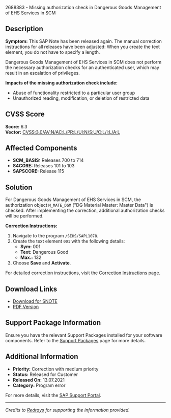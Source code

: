 2688383 - Missing authorization check in Dangerous Goods Management of EHS Services in SCM

## Description
**Symptom:**
This SAP Note has been released again. The manual correction instructions for all releases have been adjusted: When you create the text element, you do not have to specify a length.

Dangerous Goods Management of EHS Services in SCM does not perform the necessary authorization checks for an authenticated user, which may result in an escalation of privileges.

**Impacts of the missing authorization check include:**
- Abuse of functionality restricted to a particular user group
- Unauthorized reading, modification, or deletion of restricted data

## CVSS Score
**Score:** 6.3  
**Vector:** [CVSS:3.0/AV:N/AC:L/PR:L/UI:N/S:U/C:L/I:L/A:L](https://me.sap.com/CVSS:3.0/AV:N/AC:L/PR:L/UI:N/S:U/C:L/I:L/A:L)

## Affected Components
- **SCM_BASIS:** Releases 700 to 714
- **S4CORE:** Releases 101 to 103
- **SAPSCORE:** Release 115

## Solution
For Dangerous Goods Management of EHS Services in SCM, the authorization object `M_MATE_DGM` ("DG Material Master: Master Data") is checked. After implementing the correction, additional authorization checks will be performed.

**Correction Instructions:**
1. Navigate to the program `/SEHS/SAPL1078`.
2. Create the text element `001` with the following details:
   - **Sym:** 001
   - **Text:** Dangerous Good
   - **Max.:** 132
3. Choose **Save** and **Activate**.

For detailed correction instructions, visit the [Correction Instructions](https://me.sap.com/corrins/0002688383/425) page.

## Download Links
- [Download for SNOTE](https://notesdownloads.sap.com/note/0040000000199172020)
- [PDF Version](https://userapps.support.sap.com/sap/support/sfm/notes/print/0002688383?language=en-US&token=096152A480C80A20654A70B035A9071F)

## Support Package Information
Ensure you have the relevant Support Packages installed for your software components. Refer to the [Support Packages](https://me.sap.com/supportpackage/SAPK-70021INSCMBASIS) page for more details.

## Additional Information
- **Priority:** Correction with medium priority
- **Status:** Released for Customer
- **Released On:** 13.07.2021
- **Category:** Program error

For more details, visit the [SAP Support Portal](https://me.sap.com/).

---

*Credits to [Redrays](https://redrays.io) for supporting the information provided.*